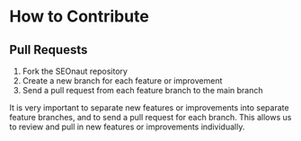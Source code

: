 # How to Contribute

## Pull Requests

1. Fork the SEOnaut repository
2. Create a new branch for each feature or improvement
3. Send a pull request from each feature branch to the main branch

It is very important to separate new features or improvements into separate feature branches, and to send a
pull request for each branch. This allows us to review and pull in new features or improvements individually.
